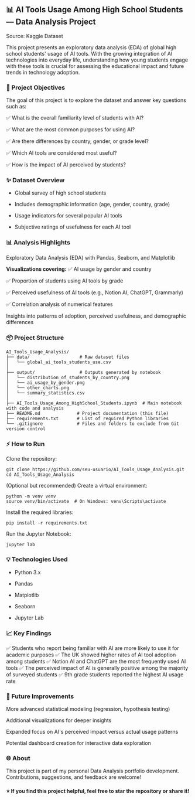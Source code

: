## 📊 AI Tools Usage Among High School Students — Data Analysis Project
Source: Kaggle Dataset

This project presents an exploratory data analysis (EDA) of global high school students' usage of AI tools. With the growing integration of AI technologies into everyday life, understanding how young students engage with these tools is crucial for assessing the educational impact and future trends in technology adoption.

### 🎯 Project Objectives
The goal of this project is to explore the dataset and answer key questions such as:

✅ What is the overall familiarity level of students with AI?

✅ What are the most common purposes for using AI?

✅ Are there differences by country, gender, or grade level?

✅ Which AI tools are considered most useful?

✅ How is the impact of AI perceived by students?

### ✨ Dataset Overview
- Global survey of high school students

- Includes demographic information (age, gender, country, grade)

- Usage indicators for several popular AI tools

- Subjective ratings of usefulness for each AI tool

### 📊 Analysis Highlights
Exploratory Data Analysis (EDA) with Pandas, Seaborn, and Matplotlib

**Visualizations covering:**
✅ AI usage by gender and country

✅ Proportion of students using AI tools by grade

✅ Perceived usefulness of AI tools (e.g., Notion AI, ChatGPT, Grammarly)

✅ Correlation analysis of numerical features

Insights into patterns of adoption, perceived usefulness, and demographic differences

### 📦 Project Structure
```
AI_Tools_Usage_Analysis/
├── data/                   # Raw dataset files
│   └── global_ai_tools_students_use.csv
│
├── output/                 # Outputs generated by notebook
│   └── distribution_of_students_by_country.png
│   └── ai_usage_by_gender.png
│   └── other_charts.png
│   └── summary_statistics.csv
│
├── AI_Tools_Usage_Among_HighSchool_Students.ipynb  # Main notebook with code and analysis
├── README.md              # Project documentation (this file)
├── requirements.txt       # List of required Python libraries
└── .gitignore             # Files and folders to exclude from Git version control
```
### ⚡ How to Run
Clone the repository:
```
git clone https://github.com/seu-usuario/AI_Tools_Usage_Analysis.git
cd AI_Tools_Usage_Analysis
```
(Optional but recommended) Create a virtual environment:
```
python -m venv venv
source venv/bin/activate  # On Windows: venv\Scripts\activate
```
Install the required libraries:
```
pip install -r requirements.txt
```
Run the Jupyter Notebook:
```
jupyter lab
```
### 💡 Technologies Used
- Python 3.x

- Pandas

- Matplotlib

- Seaborn

- Jupyter Lab

### 📈 Key Findings
✅ Students who report being familiar with AI are more likely to use it for academic purposes
✅ The UK showed higher rates of AI tool adoption among students
✅ Notion AI and ChatGPT are the most frequently used AI tools
✅ The perceived impact of AI is generally positive among the majority of surveyed students
✅ 9th grade students reported the highest AI usage rate

### 🚀 Future Improvements
More advanced statistical modeling (regression, hypothesis testing)

Additional visualizations for deeper insights

Expanded focus on AI's perceived impact versus actual usage patterns

Potential dashboard creation for interactive data exploration

### 🌐 About
This project is part of my personal Data Analysis portfolio development. Contributions, suggestions, and feedback are welcome!
#### ⭐ If you find this project helpful, feel free to star the repository or share it!
